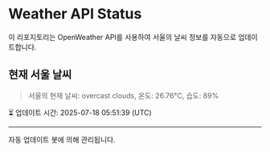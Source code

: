 
# Weather API Status

이 리포지토리는 OpenWeather API를 사용하여 서울의 날씨 정보를 자동으로 업데이트합니다.

## 현재 서울 날씨
> 서울의 현재 날씨: overcast clouds, 온도: 26.76°C, 습도: 89%

⏳ 업데이트 시간: 2025-07-18 05:51:39 (UTC)

---
자동 업데이트 봇에 의해 관리됩니다.

